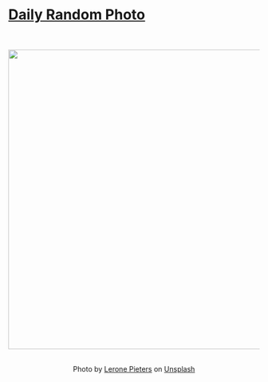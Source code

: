 # [Daily Random Photo](https://www.dailyrandomphoto.com/)

<div align="center">
  <br>
  <br>
  <a href="https://www.dailyrandomphoto.com/p/2025/2025-02-25/"><img src="https://images.unsplash.com/photo-1739382445469-c35d08ca4277?crop=entropy&cs=tinysrgb&fit=max&fm=jpg&ixid=M3w3NzUwOHwwfDF8cmFuZG9tfHx8fHx8fHx8MTc0MDQ0NDA3Nnw&ixlib=rb-4.0.3&q=80&w=1080" width="600px"></a>
  <br>
  <br>
  <p class="has-text-grey">Photo by <a href="https://unsplash.com/@leronep?utm_source=Daily%20Random%20Photo&amp;utm_medium=referral" target="_blank" rel="noopener noreferrer">Lerone Pieters</a> on <a href="https://unsplash.com/photos/a-view-of-a-city-from-behind-a-chain-link-fence-xxImOob1YXc?utm_source=Daily%20Random%20Photo&amp;utm_medium=referral" target="_blank" rel="noopener noreferrer">Unsplash</a></p>
</div>
